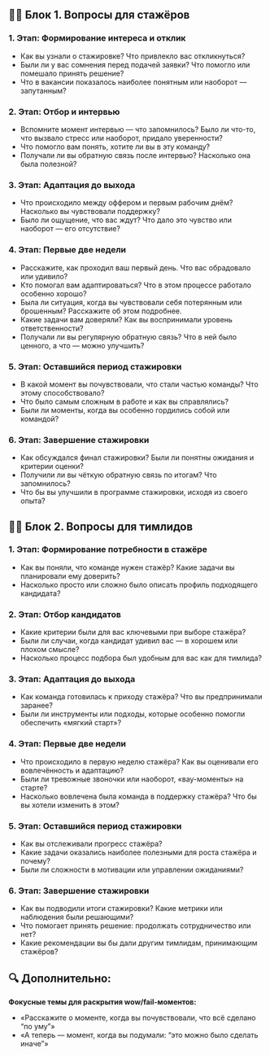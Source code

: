 ## 🧑‍💻 Блок 1. Вопросы для стажёров

### 1. Этап: Формирование интереса и отклик

* Как вы узнали о стажировке? Что привлекло вас откликнуться?
* Были ли у вас сомнения перед подачей заявки? Что помогло или помешало принять решение?
* Что в вакансии показалось наиболее понятным или наоборот — запутанным?

### 2. Этап: Отбор и интервью

* Вспомните момент интервью — что запомнилось? Было ли что-то, что вызвало стресс или наоборот, придало уверенности?
* Что помогло вам понять, хотите ли вы в эту команду?
* Получали ли вы обратную связь после интервью? Насколько она была полезной?

### 3. Этап: Адаптация до выхода

* Что происходило между оффером и первым рабочим днём? Насколько вы чувствовали поддержку?
* Было ли ощущение, что вас ждут? Что дало это чувство или наоборот — его отсутствие?

### 4. Этап: Первые две недели

* Расскажите, как проходил ваш первый день. Что вас обрадовало или удивило?
* Кто помогал вам адаптироваться? Что в этом процессе работало особенно хорошо?
* Была ли ситуация, когда вы чувствовали себя потерянным или брошенным? Расскажите об этом подробнее.
* Какие задачи вам доверяли? Как вы воспринимали уровень ответственности?
* Получали ли вы регулярную обратную связь? Что в ней было ценного, а что — можно улучшить?

### 5. Этап: Оставшийся период стажировки

* В какой момент вы почувствовали, что стали частью команды? Что этому способствовало?
* Что было самым сложным в работе и как вы справлялись?
* Были ли моменты, когда вы особенно гордились собой или командой?

### 6. Этап: Завершение стажировки

* Как обсуждался финал стажировки? Были ли понятны ожидания и критерии оценки?
* Получили ли вы чёткую обратную связь по итогам? Что запомнилось?
* Что бы вы улучшили в программе стажировки, исходя из своего опыта?

## 👨‍💼 Блок 2. Вопросы для тимлидов

### 1. Этап: Формирование потребности в стажёре

* Как вы поняли, что команде нужен стажёр? Какие задачи вы планировали ему доверить?
* Насколько просто или сложно было описать профиль подходящего кандидата?

### 2. Этап: Отбор кандидатов

* Какие критерии были для вас ключевыми при выборе стажёра?
* Были ли случаи, когда кандидат удивил вас — в хорошем или плохом смысле?
* Насколько процесс подбора был удобным для вас как для тимлида?

### 3. Этап: Адаптация до выхода

* Как команда готовилась к приходу стажёра? Что вы предпринимали заранее?
* Были ли инструменты или подходы, которые особенно помогли обеспечить «мягкий старт»?

### 4. Этап: Первые две недели

* Что происходило в первую неделю стажёра? Как вы оценивали его вовлечённость и адаптацию?
* Были ли тревожные звоночки или наоборот, «вау-моменты» на старте?
* Насколько вовлечена была команда в поддержку стажёра? Что бы вы хотели изменить в этом?

### 5. Этап: Оставшийся период стажировки

* Как вы отслеживали прогресс стажёра?
* Какие задачи оказались наиболее полезными для роста стажёра и почему?
* Были ли сложности в мотивации или управлении ожиданиями?

### 6. Этап: Завершение стажировки

* Как вы подводили итоги стажировки? Какие метрики или наблюдения были решающими?
* Что помогает принять решение: продолжать сотрудничество или нет?
* Какие рекомендации вы бы дали другим тимлидам, принимающим стажёров?

## 🔍 Дополнительно:

**Фокусные темы для раскрытия wow/fail-моментов:**

* «Расскажите о моменте, когда вы почувствовали, что всё сделано “по уму”»
* «А теперь — момент, когда вы подумали: “это можно было сделать иначе”»
